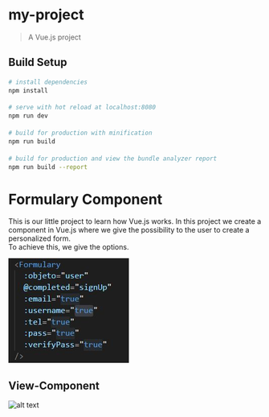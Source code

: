 # my-project

> A Vue.js project

## Build Setup

``` bash
# install dependencies
npm install

# serve with hot reload at localhost:8080
npm run dev

# build for production with minification
npm run build

# build for production and view the bundle analyzer report
npm run build --report
```

# Formulary Component 
This is our little project to learn how Vue.js works. In this project we create a component in Vue.js where we give the possibility to the user to create a personalized form.  
To achieve this, we give the options.

![logo](./my-project/src/assets/formulary.jpg)

## View-Component

![alt text](https://i.gyazo.com/0171eb020152e5f00afcd7ebf4158d9a.gif)